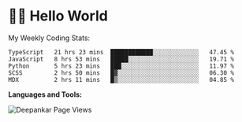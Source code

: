 # 👋🏽 Hello World 

<!--![Deepankar's github stats](https://github-readme-stats.vercel.app/api?username=Deep-Codes&count_private=true&show_icons=true&theme=radical)-->
My Weekly Coding Stats:

<!--START_SECTION:waka-->
```text
TypeScript   21 hrs 23 mins  ████████████░░░░░░░░░░░░░   47.45 % 
JavaScript   8 hrs 53 mins   █████░░░░░░░░░░░░░░░░░░░░   19.71 % 
Python       5 hrs 23 mins   ███░░░░░░░░░░░░░░░░░░░░░░   11.97 % 
SCSS         2 hrs 50 mins   █▓░░░░░░░░░░░░░░░░░░░░░░░   06.30 % 
MDX          2 hrs 11 mins   █▒░░░░░░░░░░░░░░░░░░░░░░░   04.85 % 
```
<!--END_SECTION:waka-->

**Languages and Tools:**



<p align="left"> <img src="https://komarev.com/ghpvc/?username=Deep-Codes&label=Views&color=blue&style=plastic" alt="Deepankar Page Views" /> </p>
